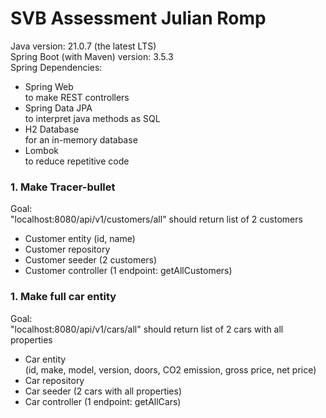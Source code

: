 # SVB Assessment Julian Romp

Java version: 21.0.7 (the latest LTS)  
Spring Boot (with Maven) version: 3.5.3  
Spring Dependencies:

* Spring Web  
  to make REST controllers
* Spring Data JPA  
  to interpret java methods as SQL
* H2 Database  
  for an in-memory database
* Lombok  
  to reduce repetitive code

### 1. Make Tracer-bullet

Goal:  
"localhost:8080/api/v1/customers/all" should return list of 2 customers

* Customer entity (id, name)
* Customer repository
* Customer seeder (2 customers)
* Customer controller (1 endpoint: getAllCustomers)

### 1. Make full car entity

Goal:  
"localhost:8080/api/v1/cars/all" should return list of 2 cars with all properties

* Car entity  
  (id, make, model, version, doors, CO2 emission, gross price, net price)
* Car repository
* Car seeder (2 cars with all properties)
* Car controller (1 endpoint: getAllCars)
